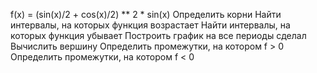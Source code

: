 f(x) = (sin(x)/2 + cos(x)/2) ** 2 * sin(x) Определить корни Найти интервалы, на которых функция возрастает Найти интервалы, на которых функция убывает Построить график на все периоды сделал Вычислить вершину Определить промежутки, на котором f > 0 Определить промежутки, на котором f < 0
